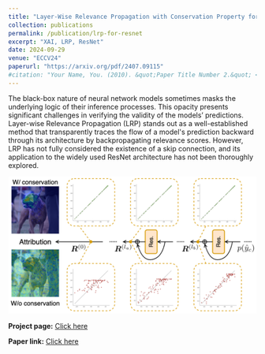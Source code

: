 ```yaml
---
title: "Layer-Wise Relevance Propagation with Conservation Property for ResNet"
collection: publications
permalink: /publication/lrp-for-resnet
excerpt: "XAI, LRP, ResNet"
date: 2024-09-29
venue: "ECCV24"
paperurl: "https://arxiv.org/pdf/2407.09115"
#citation: "Your Name, You. (2010). &quot;Paper Title Number 2.&quot; <i>Journal 1</i>. 1(2)."
---
```


The black-box nature of neural network models sometimes masks the underlying logic of their inference processes. This opacity presents significant challenges in verifying the validity of the models’ predictions. Layer-wise Relevance Propagation (LRP) stands out as a well-established method that transparently traces the flow of a model's prediction backward through its architecture by backpropagating relevance scores. However, LRP has not fully considered the existence of a skip connection, and its application to the widely used ResNet architecture has not been thoroughly explored.

![](images/eye-catch.png)

**Project page:** [Click here](https://5ei74r0.github.io/lrp-for-resnet.page/)

**Paper link:** [Click here](https://arxiv.org/pdf/2407.09115)
